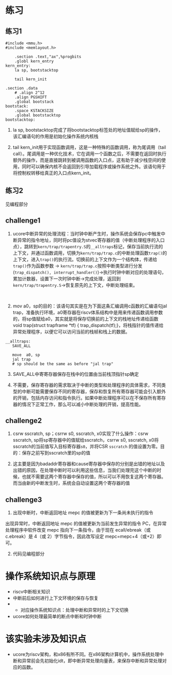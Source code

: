 # 练习
## 练习1
```
#include <mmu.h>
#include <memlayout.h>

    .section .text,"ax",%progbits
    .globl kern_entry
kern_entry:
    la sp, bootstacktop

    tail kern_init

.section .data
    # .align 2^12
    .align PGSHIFT
    .global bootstack
bootstack:
    .space KSTACKSIZE
    .global bootstacktop
bootstacktop:
```
1. la sp, bootstacktop完成了将bootstacktop标签处的地址值赋给sp的操作，该汇编语句的作用是初始化操作系统内核栈

2. tail kern_init用于实现函数调用，这是一种特殊的函数调用，称为尾调用（tail call）。尾调用是一种优化技术，它在调用一个函数之后，不需要在返回时执行额外的操作，而是直接跳转到被调用函数的入口点，这有助于减少栈空间的使用，同时可以确保内核不会返回到引导加载程序或操作系统之外。该语句用于将控制权转移给真正的入口点kern_init。 

## 练习2

见编程部分

## challenge1
1. ucore中断异常的处理流程：当时钟中断产生时，操作系统会保存pc中触发中断异常的指令地址，同时将pc值设为stvec寄存器的值（中断处理程序的入口点），跳转到`kern/trap/trapentry.S`的`__alltraps`标记，保存当前执行流的上下文，并通过函数调用，切换为`kern/trap/trap.c`的中断处理函数`trap()`的上下文，进入`trap()`的执行流。切换前的上下文作为一个结构体，传递给`trap()`作为函数参数 -> `kern/trap/trap.c`按照中断类型进行分发(`trap_dispatch(), interrupt_handler()`)->执行时钟中断对应的处理语句，累加计数器，设置下一次时钟中断->完成处理，返回到`kern/trap/trapentry.S`->恢复原先的上下文，中断处理结束。
<br>

2. mov a0，sp的目的：该语句其实是在为下面这条汇编调用c函数的汇编语句jal trap，准备执行环境，a0寄存器在riscv体系结构中是用来传递函数调用参数的，将sp值赋给a0，其实就是将保存切换前的上下文的栈地址传递给函数void trap(struct trapframe *tf) { trap_dispatch(tf);}，将栈指针的值传递给异常处理程序，以便它可以访问当前的栈帧和栈上的数据。
 ```
 __alltraps:
    SAVE_ALL

    move  a0, sp
    jal trap
    # sp should be the same as before "jal trap"
 ```

3. SAVE_ALL中寄寄存器保存在栈中的位置由当前栈顶指针sp确定

4. 不需要，保存寄存器的需求取决于中断的类型和处理程序的具体需求，不同类型的中断可能需要保存不同的寄存器，保存和恢复所有寄存器可能会引入额外的开销，包括内存访问和指令执行。如果中断处理程序可以在不保存所有寄存器的情况下正常工作，那么可以减小中断处理的开销，提高性能。

## challenge2

1. csrw sscratch, sp；csrrw s0, sscratch, x0实现了什么操作：csrw sscratch, sp将sp寄存器中的值赋给sscratch，csrrw s0, sscratch, x0将sscratch的当前值写入目标寄存器`s0`，并将CSR `sscratch` 的值设置为零。目的：保存之前写到sscratch里的sp的值

2. 这主要是因为badaddr寄存器和cause寄存器中保存的分别是出错的地址以及出错的原因，在处理中断时可以利用这些信息，当我们处理完这个中断的时候，也就不需要这两个寄存器中保存的值，所以可以不用恢复这两个寄存器。而当由新的中断发生时，系统会自动设置这两个寄存器的值

## challenge3

1. 出现中断时，中断返回地址 mepc 的值被更新为下一条尚未执行的指令

 出现异常时，中断返回地址 mepc 的值被更新为当前发生异常的指令 PC，在异常处理程序中软件改变 mepc 指向下一条指令，由于现在 ecall/ebreak（或 c.ebreak）是 4（或 2）字节指令，因此改写设定 mepc=mepc+4（或+2）即可。

2. 代码见编程部分

# 操作系统知识点与原理

 + riscv中断相关知识
 + 中断前后如何进行上下文环境的保存与恢复
 + + 对应操作系统知识点：处理中断和异常时的上下文切换
 + ucore如何处理最简单的断点中断和时钟中断

# 该实验未涉及知识点
 + ucore为riscv架构，和x86有所不同。在x86架构计算机中，操作系统处理中断和异常前会先初始化idt，即中断异常处理向量表，来保存中断和异常处理对应的函数。
